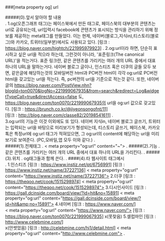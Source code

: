 ###[meta property og] url

#####(0).앞서 알아야 할 내용  
.
    1.og(오픈그래프 태그)는 페이스북에서 만든 태그로, 페이스북의 대부분의 콘텐츠는 url로 공유되는데, url입력시 facebook에 콘텐츠가 표시되는 방식을 관리하기
        위해 정보를 제공하는 meta태그를 만들었다. 이는 현제, 네이버(블로그,지식in),티스토리(블로그)와 카카오, 트위터(일부분)에서도 사용되고 있다.
        [링크 : https://blog.naver.com/hightch/221995979923]
.
    2.og:url이라 하면, 단순히 표시하고 싶은 url을 적으라 하는데, 그런것이 아니라, '표준링크(The canonical URL)'을 적는거다.
        표준 링크란, 같은 콘텐츠를 가리키는 여러 개의 URL 중에서 대표 하나의 URL을 말하는거다. 네이버 블로그 글이나, 인스티즈 혹은 더쿠의
        글들 모두 보면, 같은글에 해당하는것의 모바일버전 html과 PC버전 html이 각각 og:url로 PC버전 html을 갖고있는 url을 적는다. 
        즉, pc버전의 url을 기준으로 적는것 같다. 또한, 네이버 글의 https://blog.naver.com/PostView.nhn?blogId=ton0070&logNo=221999067935&from=search&redirect=Log&widgetTypeCall=true&directAccess=false
        도, https://blog.naver.com/ton0070/221999067935의 url을 og:url 값으로 갖고있다.
        [링크 : https://brunch.co.kr/@jiyeonsongofnt/11]   
        [링크 : http://blog.naver.com/classe82/20198541611]
.    
    3.og:url의 기능은 이것 이외에도 또 있다. 네이버 지식in, 네이버 블로그 글쓰기, 트위터는 입력되는 url을 바탕으로 미리보기가 형성되는데,
        티스토리 글쓰기, 페이스북, 카카오톡은 특정url에 og:url 태그가 적혀있으면, 그 og:url의 content에 해당하는 url을 미리보기로 보여준다.
        (PC,모바일,앱 모두 이와 같다.)
.    
#####(1).전체태그
.
    < meta property="og:url" content="~">
.
#####(2).기능
.
    같은 콘텐츠를 가리키는 여러 개의 URL 중에서 대표 하나의 URL을 가리킨다.
.
#####(3).위치
.
    og태그들과 함께 쓴다.
.
####(4).타 웹사이트 태그예시    
. 
        1.인스티즈
            [링크 : https://www.instiz.net/pt/6756991]
                <meta property="og:url" content="https://www.instiz.net/pt/6756991">
            [링크 : https://www.instiz.net/name/37227136]
                < meta property="og:url" content="https://www.instiz.net/name/37227136">
        2.더쿠
            [링크 : https://theqoo.net/cook/1515298974]
                < meta property="og:url" content="https://theqoo.net/cook/1515298974">
        3.디시인사이드
            [링크 : https://gall.dcinside.com/board/view/?id=hit&no=15891]
                < meta property="og:url" content="https://gall.dcinside.com/board/view/?id=hit&amp;no=15891">
        4.네이버
            [링크 : https://www.naver.com/]   
                < meta property="og:url" content="https://www.naver.com/">
            [링크 : https://blog.naver.com/ton0070/221999067935]
                x(못찾음)
        5.셀럽마인
            [링크 : http://www.celebmine.com/]   
                x(안썻었음)
            [링크 : http://celebmine.com/hi1/detail.html]
                < meta property="og:url" content="http://www.celebmine.com">
.